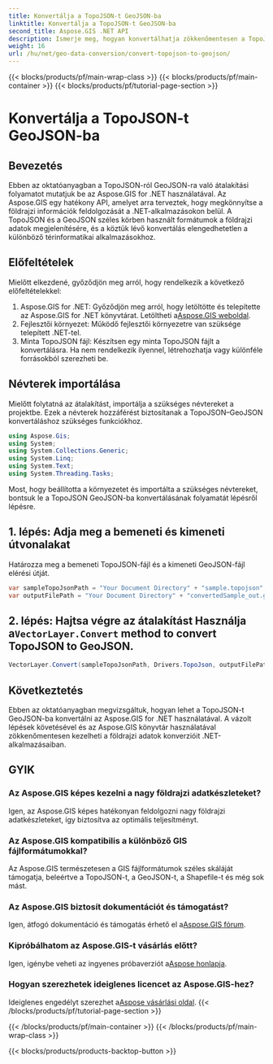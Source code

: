 ```yaml
---
title: Konvertálja a TopoJSON-t GeoJSON-ba
linktitle: Konvertálja a TopoJSON-t GeoJSON-ba
second_title: Aspose.GIS .NET API
description: Ismerje meg, hogyan konvertálhatja zökkenőmentesen a TopoJSON-t GeoJSON-ba az Aspose.GIS for .NET használatával. Kövesse lépésenkénti oktatóanyagunkat a hatékony földrajzi adatok kezeléséhez.
weight: 16
url: /hu/net/geo-data-conversion/convert-topojson-to-geojson/
---
```


{{< blocks/products/pf/main-wrap-class >}}
{{< blocks/products/pf/main-container >}}
{{< blocks/products/pf/tutorial-page-section >}}

# Konvertálja a TopoJSON-t GeoJSON-ba

## Bevezetés
Ebben az oktatóanyagban a TopoJSON-ról GeoJSON-ra való átalakítási folyamatot mutatjuk be az Aspose.GIS for .NET használatával. Az Aspose.GIS egy hatékony API, amelyet arra terveztek, hogy megkönnyítse a földrajzi információk feldolgozását a .NET-alkalmazásokon belül. A TopoJSON és a GeoJSON széles körben használt formátumok a földrajzi adatok megjelenítésére, és a köztük lévő konvertálás elengedhetetlen a különböző térinformatikai alkalmazásokhoz.
## Előfeltételek
Mielőtt elkezdené, győződjön meg arról, hogy rendelkezik a következő előfeltételekkel:
1.  Aspose.GIS for .NET: Győződjön meg arról, hogy letöltötte és telepítette az Aspose.GIS for .NET könyvtárat. Letöltheti a[Aspose.GIS weboldal](https://releases.aspose.com/gis/net/).
2. Fejlesztői környezet: Működő fejlesztői környezetre van szüksége telepített .NET-tel.
3. Minta TopoJSON fájl: Készítsen egy minta TopoJSON fájlt a konvertálásra. Ha nem rendelkezik ilyennel, létrehozhatja vagy különféle forrásokból szerezheti be.

## Névterek importálása
Mielőtt folytatná az átalakítást, importálja a szükséges névtereket a projektbe. Ezek a névterek hozzáférést biztosítanak a TopoJSON–GeoJSON konvertáláshoz szükséges funkciókhoz.

   ```csharp
using Aspose.Gis;
using System;
using System.Collections.Generic;
using System.Linq;
using System.Text;
using System.Threading.Tasks;
```

Most, hogy beállította a környezetet és importálta a szükséges névtereket, bontsuk le a TopoJSON GeoJSON-ba konvertálásának folyamatát lépésről lépésre.
## 1. lépés: Adja meg a bemeneti és kimeneti útvonalakat

Határozza meg a bemeneti TopoJSON-fájl és a kimeneti GeoJSON-fájl elérési útját.
```csharp
var sampleTopoJsonPath = "Your Document Directory" + "sample.topojson";
var outputFilePath = "Your Document Directory" + "convertedSample_out.geojson";
```
##  2. lépés: Hajtsa végre az átalakítást Használja a`VectorLayer.Convert` method to convert TopoJSON to GeoJSON.
```csharp
VectorLayer.Convert(sampleTopoJsonPath, Drivers.TopoJson, outputFilePath, Drivers.GeoJson);
```

## Következtetés
Ebben az oktatóanyagban megvizsgáltuk, hogyan lehet a TopoJSON-t GeoJSON-ba konvertálni az Aspose.GIS for .NET használatával. A vázolt lépések követésével és az Aspose.GIS könyvtár használatával zökkenőmentesen kezelheti a földrajzi adatok konverzióit .NET-alkalmazásaiban.
## GYIK
### Az Aspose.GIS képes kezelni a nagy földrajzi adatkészleteket?
Igen, az Aspose.GIS képes hatékonyan feldolgozni nagy földrajzi adatkészleteket, így biztosítva az optimális teljesítményt.
### Az Aspose.GIS kompatibilis a különböző GIS fájlformátumokkal?
Az Aspose.GIS természetesen a GIS fájlformátumok széles skáláját támogatja, beleértve a TopoJSON-t, a GeoJSON-t, a Shapefile-t és még sok mást.
### Az Aspose.GIS biztosít dokumentációt és támogatást?
 Igen, átfogó dokumentáció és támogatás érhető el a[Aspose.GIS fórum](https://forum.aspose.com/c/gis/33).
### Kipróbálhatom az Aspose.GIS-t vásárlás előtt?
 Igen, igénybe veheti az ingyenes próbaverziót a[Aspose honlapja](https://releases.aspose.com/).
### Hogyan szerezhetek ideiglenes licencet az Aspose.GIS-hez?
 Ideiglenes engedélyt szerezhet a[Aspose vásárlási oldal](https://purchase.aspose.com/temporary-license/).
{{< /blocks/products/pf/tutorial-page-section >}}

{{< /blocks/products/pf/main-container >}}
{{< /blocks/products/pf/main-wrap-class >}}

{{< blocks/products/products-backtop-button >}}
